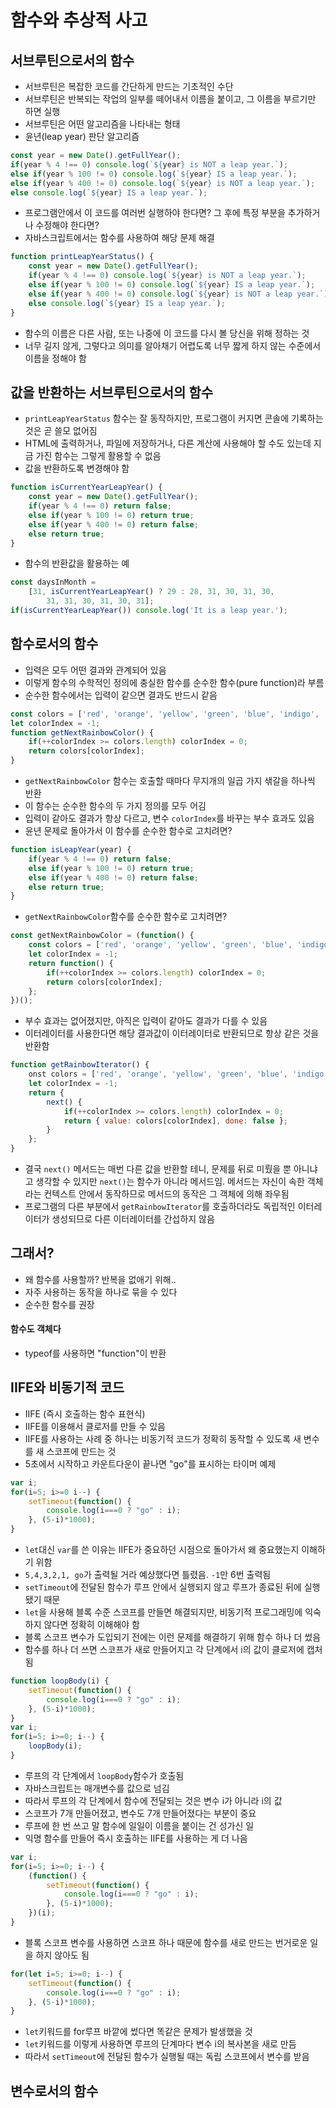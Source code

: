 # 함수와 추상적 사고

## 서브루틴으로서의 함수
- 서브루틴은 복잡한 코드를 간단하게 만드는 기초적인 수단
- 서브루틴은 반복되는 작업의 일부를 떼어내서 이름을 붙이고, 그 이름을 부르기만 하면 실행
- 서브루틴은 어떤 알고리즘을 나타내는 형태
- 윤년(leap year) 판단 알고리즘
```javascript
const year = new Date().getFullYear();
if(year % 4 !== 0) console.log(`${year} is NOT a leap year.`);
else if(year % 100 != 0) console.log(`${year} IS a leap year.`);
else if(year % 400 != 0) console.log(`${year} is NOT a leap year.`);
else console.log(`${year} IS a leap year.`);
```
- 프로그램안에서 이 코드를 여러번 실행하야 한다면? 그 후에 특정 부분을 추가하거나 수정해야 한다면?
- 자바스크립트에서는 함수를 사용하여 해당 문제 해결
```javascript
function printLeapYearStatus() {
    const year = new Date().getFullYear();
    if(year % 4 !== 0) console.log(`${year} is NOT a leap year.`);
    else if(year % 100 != 0) console.log(`${year} IS a leap year.`);
    else if(year % 400 != 0) console.log(`${year} is NOT a leap year.`);
    else console.log(`${year} IS a leap year.`);
}
```
- 함수의 이름은 다른 사람, 또는 나중에 이 코드를 다시 볼 당신을 위해 정하는 것
- 너무 길지 않게, 그렇다고 의미를 알아채기 어렵도록 너무 짧게 하지 않는 수준에서 이름을 정해야 함

## 값을 반환하는 서브루틴으로서의 함수
- `printLeapYearStatus` 함수는 잘 동작하지만, 프로그램이 커지면 콘솔에 기록하는 것은 곧 쓸모 없어짐
- HTML에 출력하거나, 파일에 저장하거나, 다른 계산에 사용해야 할 수도 있는데 지금 가진 함수는 그렇게 활용할 수 없음
- 값을 반환하도록 변경해야 함
```javascript
function isCurrentYearLeapYear() {
    const year = new Date().getFullYear();
    if(year % 4 !== 0) return false;
    else if(year % 100 != 0) return true;
    else if(year % 400 != 0) return false;
    else return true;
}
```
- 함수의 반환값을 활용하는 예
```javascript
const daysInMonth = 
    [31, isCurrentYearLeapYear() ? 29 : 28, 31, 30, 31, 30, 
        31, 31, 30, 31, 30, 31];
if(isCurrentYearLeapYear()) console.log('It is a leap year.');
```

## 함수로서의 함수
- 입력은 모두 어떤 결과와 관계되어 있음
- 이렇게 함수의 수학적인 정의에 충실한 함수를 순수한 함수(pure function)라 부름
- 순수한 함수에서는 입력이 같으면 결과도 반드시 같음
```javascript
const colors = ['red', 'orange', 'yellow', 'green', 'blue', 'indigo', 'violet'];
let colorIndex = -1;
function getNextRainbowColor() {
    if(++colorIndex >= colors.length) colorIndex = 0;
    return colors[colorIndex];
}
```
- `getNextRainbowColor` 함수는 호출할 때마다 무지개의 일곱 가지 샊갈을 하나씩 반환
- 이 함수는 순수한 함수의 두 가지 정의를 모두 어김
- 입력이 같아도 결과가 항상 다르고, 변수 `colorIndex`를 바꾸는 부수 효과도 있음
- 윤년 문제로 돌아가서 이 함수를 순수한 함수로 고치려면?
```javascript
function isLeapYear(year) {
    if(year % 4 !== 0) return false;
    else if(year % 100 != 0) return true;
    else if(year % 400 != 0) return false;
    else return true;
}
```
- `getNextRainbowColor`함수를 순수한 함수로 고치려면?
```javascript
const getNextRainbowColor = (function() {
    const colors = ['red', 'orange', 'yellow', 'green', 'blue', 'indigo', 'violet'];
    let colorIndex = -1;
    return function() {
        if(++colorIndex >= colors.length) colorIndex = 0;
        return colors[colorIndex];
    };
})();
```
- 부수 효과는 없어졌지만, 아직은 입력이 같아도 결과가 다를 수 있음
- 이터레이터를 사용한다면 해당 결과값이 이터레이터로 반환되므로 항상 같은 것을 반환함
```javascript
function getRainbowIterator() {
    onst colors = ['red', 'orange', 'yellow', 'green', 'blue', 'indigo', 'violet'];
    let colorIndex = -1;
    return {
        next() {
            if(++colorIndex >= colors.length) colorIndex = 0;
            return { value: colors[colorIndex], done: false };
        }
    };
}
```
- 결국 `next()` 메서드는 매번 다른 값을 반환할 테니, 문제를 뒤로 미뤘을 뿐 아니냐고 생각할 수 있지만 `next()`는 함수가 아니라 메서드임. 메서드는 자신이 속한 객체라는 컨텍스트 안에서 동작하므로 메서드의 동작은 그 객체에 의해 좌우됨
- 프로그램의 다른 부분에서 `getRainbowIterator`를 호출하더라도 독립적인 이터레이터가 생성되므로 다른 이터레이터를 간섭하지 않음

## 그래서?
- 왜 함수를 사용할까? 반복을 없애기 위해..
- 자주 사용하는 동작을 하나로 묶을 수 있다
- 순수한 함수를 권장

#### 함수도 객체다
- typeof를 사용하면 "function"이 반환

## IIFE와 비동기적 코드
- IIFE (즉시 호출하는 함수 표현식)
- IIFE를 이용해서 클로저를 만들 수 있음
- IIFE를 사용하는 사례 중 하나는 비동기적 코드가 정확히 동작할 수 있도록 새 변수를 새 스코프에 만드는 것
- 5초에서 시작하고 카운트다운이 끝나면 "go"를 표시하는 타이머 예제
```javascript
var i;
for(i=5; i>=0 i--) {
    setTimeout(function() {
        console.log(i===0 ? "go" : i);
    }, (5-i)*1000);
}
```
- `let`대신 `var`를 쓴 이유는 IIFE가 중요하던 시점으로 돌아가서 왜 중요했는지 이해하기 위함
- `5,4,3,2,1, go`가 출력될 거라 예상했다면 틀렸음. `-1`만 6번 출력됨
- `setTimeout`에 전달된 함수가 루프 안에서 실행되지 않고 루프가 종료된 뒤에 실행됐기 때문
- `let`을 사용해 블록 수준 스코프를 만들면 해결되지만, 비동기적 프로그래밍에 익숙하지 않다면 정확히 이해해야 함
- 블록 스코프 변수가 도입되기 전에는 이런 문제를 해결하기 위해 함수 하나 더 썼음
- 함수를 하나 더 쓰면 스코프가 새로 만들어지고 각 단계에서 i의 값이 클로저에 캡처됨
```javascript
function loopBody(i) {
    setTimeout(function() {
        console.log(i===0 ? "go" : i);
    }, (5-i)*1000);
}
var i;
for(i=5; i>=0; i--) {
    loopBody(i);
}
```
- 루프의 각 단계에서 `loopBody`함수가 호출됨
- 자바스크립트는 매개변수를 값으로 넘김
- 따라서 루프의 각 단계에서 함수에 전달되는 것은 변수 i가 아니라 i의 값
- 스코프가 7개 만들어졌고, 변수도 7개 만들어졌다는 부분이 중요
- 루프에 한 번 쓰고 말 함수에 일일이 이름을 붙이는 건 성가신 일
- 익명 함수를 만들어 즉시 호출하는 IIFE를 사용하는 게 더 나음
```javascript
var i;
for(i=5; i>=0; i--) {
    (function() {
        setTimeout(function() {
            console.log(i===0 ? "go" : i);
        }, (5-i)*1000);
    })(i);
}
```
- 블록 스코프 변수를 사용하면 스코프 하나 때문에 함수를 새로 만드는 번거로운 일을 하지 않아도 됨
```javascript
for(let i=5; i>=0; i--) {
    setTimeout(function() {
        console.log(i===0 ? "go" : i);
    }, (5-i)*1000);
}
```
- `let`키워드를 for루프 바깥에 썼다면 똑같은 문제가 발생했을 것
- `let`키워드를 이렇게 사용하면 루프의 단계마다 변수 i의 복사본을 새로 만듬
- 따라서 `setTimeout`에 전달된 함수가 실행될 때는 독립 스코프에서 변수를 받음
  
## 변수로서의 함수


